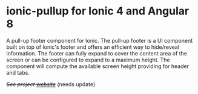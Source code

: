 # ionic-pullup for Ionic 4 and Angular 8

A pull-up footer component for Ionic. The pull-up footer is a UI component built on top of Ionic's footer and offers an efficient way to hide/reveal information. The footer can fully expand to cover the content area of the screen or can be configured to expand to a maximum height. 
The component will compute the available screen height providing for header and tabs.

~~*See project [website](http://arielfaur.github.io/ionic-pullup)*~~ (needs update)

